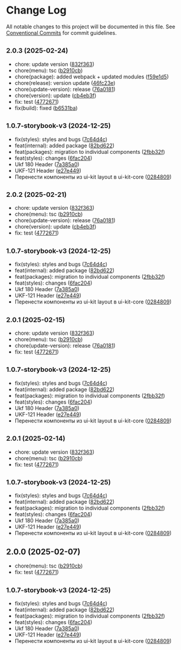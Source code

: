 # Change Log

All notable changes to this project will be documented in this file.
See [Conventional Commits](https://conventionalcommits.org) for commit guidelines.

## <small>2.0.3 (2025-02-24)</small>

* chore: update version ([832f363](https://gitlab.optimacros.com/fe/ui-kit/commit/832f363))
* chore(menu): tsc ([b2910cb](https://gitlab.optimacros.com/fe/ui-kit/commit/b2910cb))
* chore(package): added webpack + updated modules ([f59e1d5](https://gitlab.optimacros.com/fe/ui-kit/commit/f59e1d5))
* chore(release): version update ([46fc23e](https://gitlab.optimacros.com/fe/ui-kit/commit/46fc23e))
* chore(update-version): release ([76a0181](https://gitlab.optimacros.com/fe/ui-kit/commit/76a0181))
* chore(version): update ([cb4eb3f](https://gitlab.optimacros.com/fe/ui-kit/commit/cb4eb3f))
* fix: test ([4772671](https://gitlab.optimacros.com/fe/ui-kit/commit/4772671))
* fix(build): fixed ([b6531ba](https://gitlab.optimacros.com/fe/ui-kit/commit/b6531ba))



## <small>1.0.7-storybook-v3 (2024-12-25)</small>

* fix(styles): styles and bugs ([7c64d4c](https://gitlab.optimacros.com/fe/ui-kit/commit/7c64d4c))
* feat(internal): added package ([82bd622](https://gitlab.optimacros.com/fe/ui-kit/commit/82bd622))
* feat(packages): migration to individual components ([2fbb32f](https://gitlab.optimacros.com/fe/ui-kit/commit/2fbb32f))
* feat(styles): changes ([6fac204](https://gitlab.optimacros.com/fe/ui-kit/commit/6fac204))
* Ukf 180 Header ([7a385a0](https://gitlab.optimacros.com/fe/ui-kit/commit/7a385a0))
* UKF-121 Header ([e27e449](https://gitlab.optimacros.com/fe/ui-kit/commit/e27e449))
* Перенести компоненты из ui-kit layout в ui-kit-core ([0284809](https://gitlab.optimacros.com/fe/ui-kit/commit/0284809))





## <small>2.0.2 (2025-02-21)</small>

* chore: update version ([832f363](https://gitlab.optimacros.com/fe/ui-kit/commit/832f363))
* chore(menu): tsc ([b2910cb](https://gitlab.optimacros.com/fe/ui-kit/commit/b2910cb))
* chore(update-version): release ([76a0181](https://gitlab.optimacros.com/fe/ui-kit/commit/76a0181))
* chore(version): update ([cb4eb3f](https://gitlab.optimacros.com/fe/ui-kit/commit/cb4eb3f))
* fix: test ([4772671](https://gitlab.optimacros.com/fe/ui-kit/commit/4772671))



## <small>1.0.7-storybook-v3 (2024-12-25)</small>

* fix(styles): styles and bugs ([7c64d4c](https://gitlab.optimacros.com/fe/ui-kit/commit/7c64d4c))
* feat(internal): added package ([82bd622](https://gitlab.optimacros.com/fe/ui-kit/commit/82bd622))
* feat(packages): migration to individual components ([2fbb32f](https://gitlab.optimacros.com/fe/ui-kit/commit/2fbb32f))
* feat(styles): changes ([6fac204](https://gitlab.optimacros.com/fe/ui-kit/commit/6fac204))
* Ukf 180 Header ([7a385a0](https://gitlab.optimacros.com/fe/ui-kit/commit/7a385a0))
* UKF-121 Header ([e27e449](https://gitlab.optimacros.com/fe/ui-kit/commit/e27e449))
* Перенести компоненты из ui-kit layout в ui-kit-core ([0284809](https://gitlab.optimacros.com/fe/ui-kit/commit/0284809))





## <small>2.0.1 (2025-02-15)</small>

* chore: update version ([832f363](https://gitlab.optimacros.com/fe/ui-kit/commit/832f363))
* chore(menu): tsc ([b2910cb](https://gitlab.optimacros.com/fe/ui-kit/commit/b2910cb))
* chore(update-version): release ([76a0181](https://gitlab.optimacros.com/fe/ui-kit/commit/76a0181))
* fix: test ([4772671](https://gitlab.optimacros.com/fe/ui-kit/commit/4772671))



## <small>1.0.7-storybook-v3 (2024-12-25)</small>

* fix(styles): styles and bugs ([7c64d4c](https://gitlab.optimacros.com/fe/ui-kit/commit/7c64d4c))
* feat(internal): added package ([82bd622](https://gitlab.optimacros.com/fe/ui-kit/commit/82bd622))
* feat(packages): migration to individual components ([2fbb32f](https://gitlab.optimacros.com/fe/ui-kit/commit/2fbb32f))
* feat(styles): changes ([6fac204](https://gitlab.optimacros.com/fe/ui-kit/commit/6fac204))
* Ukf 180 Header ([7a385a0](https://gitlab.optimacros.com/fe/ui-kit/commit/7a385a0))
* UKF-121 Header ([e27e449](https://gitlab.optimacros.com/fe/ui-kit/commit/e27e449))
* Перенести компоненты из ui-kit layout в ui-kit-core ([0284809](https://gitlab.optimacros.com/fe/ui-kit/commit/0284809))





## <small>2.0.1 (2025-02-14)</small>

* chore: update version ([832f363](https://gitlab.optimacros.com/fe/ui-kit/commit/832f363))
* chore(menu): tsc ([b2910cb](https://gitlab.optimacros.com/fe/ui-kit/commit/b2910cb))
* fix: test ([4772671](https://gitlab.optimacros.com/fe/ui-kit/commit/4772671))



## <small>1.0.7-storybook-v3 (2024-12-25)</small>

* fix(styles): styles and bugs ([7c64d4c](https://gitlab.optimacros.com/fe/ui-kit/commit/7c64d4c))
* feat(internal): added package ([82bd622](https://gitlab.optimacros.com/fe/ui-kit/commit/82bd622))
* feat(packages): migration to individual components ([2fbb32f](https://gitlab.optimacros.com/fe/ui-kit/commit/2fbb32f))
* feat(styles): changes ([6fac204](https://gitlab.optimacros.com/fe/ui-kit/commit/6fac204))
* Ukf 180 Header ([7a385a0](https://gitlab.optimacros.com/fe/ui-kit/commit/7a385a0))
* UKF-121 Header ([e27e449](https://gitlab.optimacros.com/fe/ui-kit/commit/e27e449))
* Перенести компоненты из ui-kit layout в ui-kit-core ([0284809](https://gitlab.optimacros.com/fe/ui-kit/commit/0284809))





## 2.0.0 (2025-02-07)

* chore(menu): tsc ([b2910cb](https://gitlab.optimacros.com/fe/ui-kit/commit/b2910cb))
* fix: test ([4772671](https://gitlab.optimacros.com/fe/ui-kit/commit/4772671))



## <small>1.0.7-storybook-v3 (2024-12-25)</small>

* fix(styles): styles and bugs ([7c64d4c](https://gitlab.optimacros.com/fe/ui-kit/commit/7c64d4c))
* feat(internal): added package ([82bd622](https://gitlab.optimacros.com/fe/ui-kit/commit/82bd622))
* feat(packages): migration to individual components ([2fbb32f](https://gitlab.optimacros.com/fe/ui-kit/commit/2fbb32f))
* feat(styles): changes ([6fac204](https://gitlab.optimacros.com/fe/ui-kit/commit/6fac204))
* Ukf 180 Header ([7a385a0](https://gitlab.optimacros.com/fe/ui-kit/commit/7a385a0))
* UKF-121 Header ([e27e449](https://gitlab.optimacros.com/fe/ui-kit/commit/e27e449))
* Перенести компоненты из ui-kit layout в ui-kit-core ([0284809](https://gitlab.optimacros.com/fe/ui-kit/commit/0284809))
